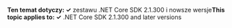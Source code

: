 <span data-ttu-id="612ae-101">**Ten temat dotyczy: ✓** zestawu .NET Core SDK 2.1.300 i nowsze wersje</span><span class="sxs-lookup"><span data-stu-id="612ae-101">**This topic applies to: ✓** .NET Core SDK 2.1.300 and later versions</span></span>
